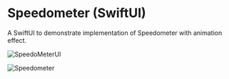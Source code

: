 # Speedometer (SwiftUI)
A SwiftUI to demonstrate implementation of Speedometer with animation effect.


![SpeedoMeterUI](https://user-images.githubusercontent.com/95478770/147022709-d2b2df7d-d910-4613-8b7e-6f6cc721adb1.png)

![Speedometer](https://user-images.githubusercontent.com/95478770/145924718-fe9fd488-2684-4d1e-9202-42eaa6e6357f.png)
